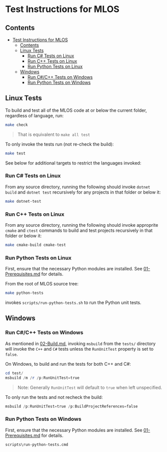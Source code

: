 # Test Instructions for MLOS

## Contents

- [Test Instructions for MLOS](#test-instructions-for-mlos)
  - [Contents](#contents)
  - [Linux Tests](#linux-tests)
    - [Run C# Tests on Linux](#run-c-tests-on-linux)
    - [Run C++ Tests on Linux](#run-c-tests-on-linux-1)
    - [Run Python Tests on Linux](#run-python-tests-on-linux)
  - [Windows](#windows)
    - [Run C#/C++ Tests on Windows](#run-cc-tests-on-windows)
    - [Run Python Tests on Windows](#run-python-tests-on-windows)

## Linux Tests

To build and test all of the MLOS code at or below the current folder, regardless of language, run:

```sh
make check
```

> That is equivalent to `make all test`

To only invoke the tests run (not re-check the build):

```sh
make test
```

See below for additional targets to restrict the languages invoked:

### Run C# Tests on Linux

From any source directory, running the following should invoke `dotnet build` and `dotnet test` recursively for any projects in that folder or below it:

```sh
make dotnet-test
```

### Run C++ Tests on Linux

From any source directory, running the following should invoke approprite `cmake` and `ctest` commands to build and test projects recursively in that folder or below it:

```sh
make cmake-build cmake-test
```

### Run Python Tests on Linux

First, ensure that the necessary Python modules are installed.
See [01-Prerequisites.md](./01-Prerequisites.md#linux-python-install) for details.

From the root of MLOS source tree:

```sh
make python-tests
```

invokes `scripts/run-python-tests.sh` to run the Python unit tests.

## Windows

### Run C#/C++ Tests on Windows

As mentioned in [02-Build.md](02-Build.md#msbuild-cli), invoking `msbuild` from the `tests/` directory will invoke the `C++` and `C#` tests unless the `RunUnitTest` property is set to `false`.

On Windows, to build and run the tests for both C++ and C#:

```powershell
cd test/
msbuild /m /r /p:RunUnitTest=true
```

> Note: Generally `RunUnitTest` will default to `true` when left unspecified.

To only run the tests and not recheck the build:

```powershell
msbuild /p:RunUnitTest=true /p:BuildProjectReferences=false
```

### Run Python Tests on Windows

First, ensure that the necessary Python modules are installed.
See [01-Prerequisites.md](./01-Prerequisites.md#windows-python-install) for details.

```cmd
scripts\run-python-tests.cmd
```
